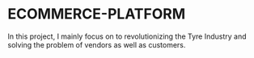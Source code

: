 # ECOMMERCE-PLATFORM
In this project, I mainly focus on to revolutionizing the Tyre Industry and solving the problem of vendors as well as customers.

